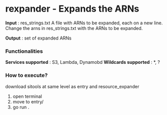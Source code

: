 # rexpander - Expands the ARNs

__Input__ : res_strings.txt
A file with ARNs to be expanded, each on a new line. Change the arns in res_strings.txt with the ARNs to be expanded.

__Output__ : set of expanded ARNs 

### Functionalities
__Services supported__ : S3, Lambda, Dynamobd
__Wildcards supported__ : *, ?



### How to execute?
download sitools at same level as entry and resource_expander
1. open terminal
2. move to entry/
3. go run .
